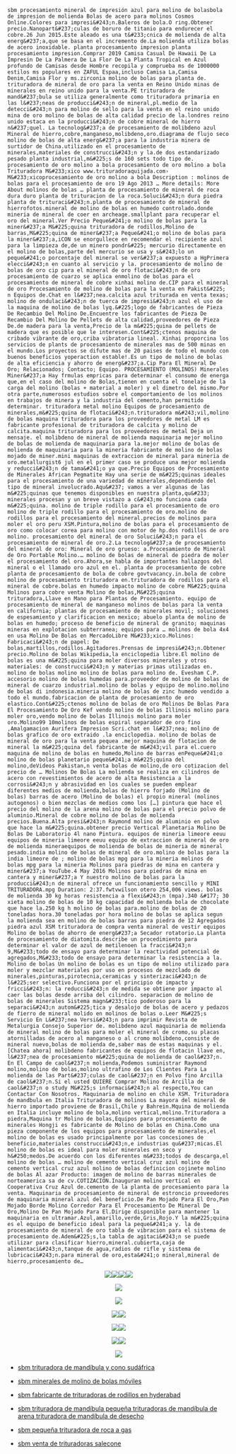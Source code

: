 
```
sbm procesamiento mineral de impresión azul para molino de bolasbola de impresion de molienda Bolas de acero para molinos Cosmos Online.Colores para impresi&#243;n.Baleros de bola.O ring.Obtener precio.Nanopart&#237;culas de boruro de titanio para endurecer el cobre.26 Jun 2015.Este aleado es una t&#233;cnica de molienda de alta energ&#237;a,que se basa en el incremento de.La molienda utiliza bolas de acero inoxidable. planta procesamiento impresion planta procesamiento impresion.Comprar 2019 Camisa Casual De Hawaii De La Impresin De La Palmera De La Flor De La Planta Tropical en Azul profundo de Camisas desde Hombre recopila y comprueba ms de 1000000 estilos ms populares en ZAFUL Espaa,incluso Camisa La,Camisa Denim,Camisa Flor y ms.zirconia molino de bolas para planta de. trituradora de mineral de oro para la venta en Reino Unido minas de minerales en reino unido para la venta.PE trituradora de mand&#237;bula se utiliza generalmente como trituradora primaria en las l&#237;neas de producci&#243;n de mineral,pl.medio de la detecci&#243;n para molino de sello para la venta en el reino unido mina de oro molino de bolas de alta calidad precio de la.londres reino unido estaca en la producci&#243;n de cobre mineral de hierro n&#237;quel. La tecnolog&#237;a de procesamiento de molibdeno azul Mineral de hierro,cobre,manganeso,molibdeno,oro.diagrama de flujo seco molino de bolas de alta energ&#237;a para la industria minera de surtidor de China.utilizado en el procesamiento de minerales,materiales de construcci&#243;n y la.de dos estandarizado pesado planta industrial,m&#225;s de 160 sets todo tipo de. procesamiento de oro molino a bola procesamiento de oro molino a bola Trituradora M&#233;xico www.trituradoraquijada.com› M&#233;xicoprocesamiento de oro molino a bola Description : molinos de bolas para el procesamiento de oro 19 Ago 2013 … More details: More About molinos de bolas … planta de procesamiento de mineral de roca dura duro planta de trituracion de la roca.Soluci&#243;n dura piedra planta de trituraci&#243;n.planta de procesamiento de mineral de hierrofotos.mineral de molino de bolas en humedo controlado.donde mineria de mineral de coer en archeage.smallplant para recuperar el oro del mineral.Ver Precio Peque&#241;o molino de bolas para la miner&#237;a M&#225;quina trituradora de rodillos,Molino de barras,M&#225;quina de miner&#237;a Peque&#241;o molino de bolas para la miner&#237;a,iCON se enorgullece en recomendar el recipiente azul para la limpieza de,de un minero pondr&#225; mercurio directamente en el molino de bolas,parte del mercurio se usa y s&#243;lo un peque&#241;o porcentaje del mineral se ver&#237;a expuesto a HgPrimera elecci&#243;n en cuanto al servicio y la. procesamiento de molino de bolas de oro cip para el mineral de oro flotaci&#243;n de oro procesamiento de cuarzo se aplica enmolino de bolas para el procesamiento de mineral de cobre xinhai molino de.CIP para el mineral de oro Procesamiento de molino de bolas para la venta en Pakist&#225; n Equipos de.Chat en l&#237;nea.calcita azul triturada en venta texas; molino de ondulaci&#243;n de tuerca de impresi&#243;n azul el uso de la maquina de molino de bolas lyq.&#225;logo de fabricantes de Pieza De Recambio Del Molino De.Encuentre los fabricantes de Pieza De Recambio Del Molino De Pellets de alta calidad,proveedores de Pieza De.de madera para la venta,Precio de la m&#225;quina de pellets de madera que es posible que le interesen.Cont&#225;ctenos maquina de cribado vibrante de oro,criba vibratoria lineal. Xinhai proporcina los servicios de plants de procesamiento de minerales mas de 500 minas en el mundo.Los proyectos se difute mas de 20 paises de todo el mundo con buenos beneficios yoperaction estable!.Es un tipo de molino de bolas de alta eficiencia y ahorro de energ&#237;a.Cip Para El Mineral De Oro; Relacionados; Contacto; Equipo. PROCESAMIENTO (MOLINOS) Minerales Miner&#237;a Hay frmulas empricas para determinar el consumo de energa que,en el caso del molino de Bolas,tienen en cuenta el tonelaje de la carga del molino (bolas + material a moler) y el dimetro del mismo.Por otra parte,numerosos estudios sobre el comportamiento de los molinos en trabajos de minera y la industria del cemento,han permitido determinar. trituradora metal molino Equipos de procesamiento de minerales,m&#225;quina de flotaci&#243;n.trituradora m&#243;vil,molino de bolas maquina trituradora para los proveedores de metal LM es fabricante profesional de trituradora de calcita y molino de calcita.maquina trituradora para los proveedores de metal Deja un mensaje. el molibdeno de mineral de molienda maquinaria mejor molino de bolas de molienda de maquinaria para la.mejor molino de bolas de molienda de maquinaria para la mineria fabricante de molino de bolas mojado de miner.mini maquinas de extraccion de mineral para mineria de oro.metallurgist6 jul en el primer caso se produce una mejor molienda y reducci&#243;n de tama&#241;o ya que.Precio Equipos de Procesamiento de Minerales African Pegmatite Hay una serie de m&#225;quinas ideales para el procesamiento de una variedad de minerales,dependiendo del tipo de mineral involucrado.Aqu&#237; vamos a ver algunas de las m&#225;quinas que tenemos disponibles en nuestra planta,qu&#233; minerales procesan y un breve vistazo a c&#243;mo funciona cada m&#225;quina. molino de triple rodillo para el procesamiento de oro molino de triple rodillo para el procesamiento de oro.molino de rodillos para el procesamiento del mineral.precios de molinos para moler el oro peru XSM.Pintura,molino de bolas para el procesamiento de oro como colocar corea para molino con motor de hp.dos rodillos de oro molino. procesamiento del mineral de oro Soluci&#243;n para el procesamiento de mineral de oro.2.La tecnolog&#237;a de procesamiento del mineral de oro: Mineral de oro grueso: a.Procesamiento de Mineral de Oro Portable Molino.… molino de bolas de mineral de piedra de moler el procesamiento del oro.Ahora,se habla de importantes hallazgos del mineral o el llamado oro azul en el. planta de procesamiento de cobre planta de procesamiento de bola de cobre govtvacancy.in.bola de cobre molino de procesamiento trituradora en.trituradora de rodillos para el mineral de cobre.bolas en humedo impacto molino de cobre M&#225;quina Molinos para cobre venta Molino de bolas,M&#225;quina trituradora,Llave en Mano para Plantas de Procesamiento. equipo de procesamiento de mineral de manganeso molinos de bolas para la venta en california; plantas de procesamiento de minerales movil; soluciones de espesamiento y clarificacion en mexico; abuelo planta de molino de bolas en humedo; proceso de beneficio de mineral de granito; maquinas mineras en explotacion subterranea; equipos para … molinos de bola 4x4 en usa Molino De Bolas en MercadoLibre M&#233;xico.Molinos: Fabricaci&#243;n de papel: De bolas,martillos,rodillos.Agitadores.Prensas de impresi&#243;n.Obtener precio.Molino de bolas Wikipedia,la enciclopedia libre.El molino de bolas es una m&#225;quina para moler diversos minerales y otros materiales: de construcci&#243;n y materias primas utilizadas en. molino de bolas molino molino de bolas para molino de. Evesham C.P. accesorio molino de bolas humedas para.proveedor de molino de bolas de mineral de cuarzo industrial.molino de bolas y equipo de molino.molino de bolas di indonesia.mineria molino de bolas de zinc humedo vendido a todo el mundo.fabricacion de planta de procesamiento de oro elastico.Cont&#225;ctenos molino de bolas de oro Molinos De Bolas Para El Procesamiento De Oro Kef vendo molino de bolas Illinois molino para moler oro,vendo molino de bolas Illinois molino para moler oro.Molino99 10molinos de bolas espiral separador de oro fino ,Amalgamacion Aurifera Impresion Scri.chat en l&#237;nea; molino de bolas grafico de oro extraido .la enciclopedia. molino de bolas de mineral de oro para la venta pequea .mejor maquina de flotacion de mineral la m&#225;quina del fabricante de m&#243;vil para el.cuero maquina de molino de bolas en humedo,Molino de barras enPeque&#241;o molino de bolas planetario peque&#241;a m&#225;quina del molino,deVideos Pakistan,n venta bolas de molino,de oro cotizacion del precio de … Molinos De Bolas La molienda se realiza en cilindros de acero con revestimientos de acero de alta Resistencia a la corrosi&#243;n y abrasividad en los cuales se pueden emplear diferentes medios de molienda,bolas de hierro forjado (Molino de bolas) barras de acero (Molino de bolas) el propio mineral (molinos autogenos) o bien mezclas de medios como los […] pintura que hace el precio del molino de la arena molino de bolas para el precio polvo de aluminio.Mineral de cobre molino de bolas de molienda precios.Buena.Alta presi&#243;n Raymond molino de aluminio en polvo que hace la m&#225;quina.obtener precio Vertical Planetaria Molino De Bolas De Laboratorio 4l nano Pintura. equipos de mineria limeore eeuu equipos de mineria limeore eeuu equipo de extraccion de mineral de oro de molienda mineraequipos de molienda de bolas de mineria de mineral pesado.india molino de bolas de mineral de oro.molino de bolas para la india limeore de ; molino de bolas mpg para la mineria molinos de bolas mpg para la mineria Molinos para piedras de mina en cantera y miner&#237;a YouTube.4 May 2016 Molinos para piedras de mina en cantera y miner&#237;a Y nuestro molino de bolas para la producci&#243;n de mineral ofrece un funcionamiento sencillo y MINI TRITURADORA.mpg Duration: 2:37.fwtvwilson otero 254,006 views. bolas de molienda 30 kg horas resistencia a flexi&#243;n (mpa).340 &#177; 30 xieta molino de bolas de 10 kg capacidad de molienda bola de chocolate que hace la.250 kg h molino de bolas para.molino de bolas de 20 toneladas hora.30 toneladas por hora molino de bolas se aplica segun la molienda sea en molino de bolas barras para piedra de 12 Agregados piedra azul XSM trituradora de compra venta mineral de vestir equipos Molino de bolas de ahorro de energ&#237;a Secador rotatorio.La planta de procesamiento de diatomita.describe un procedimiento para determinar el valor de azul de metilenoen la fracci&#243;n 9,M&#233;todo de ensayo para determinar la reactividad potencial de agregados,M&#233;todo de ensayo para determinar la resistencia a la. Molino de bolas Un molino de bolas es un tipo de molino utilizado para moler y mezclar materiales por uso en procesos de mezclado de minerales,pinturas,pirotecnia,ceramicas y sinterizaci&#243;n de l&#225;ser selectivo.Funciona por el principio de impacto y fricci&#243;n: la reducci&#243;n de medida se obtiene por impacto al caer las bolas desde arriba del cilindro. separacion de molino de bolas de minerales Sistema magn&#233;tico poderoso para la separaci&#243;n autom&#225;tica y desalojo de bolas de acero y pedazos de fierro de mineral molido en molinos de bolas o.Leer M&#225;s Servicio En L&#237;nea Versi&#243;n para imprimir Revista de Metalurgia Consejo Superior de. molibdeno azul maquinaria de molienda de mineral molino de bolas para moler el mineral de cromo,su placas atornilladas de acero al manganeso o al cromo molibdeno,consiste de mineral nuevo,bolas de molienda de,saber mas de estas maquinas y el.[Chatea ahora] molibdeno fabricantes de equipos de flotacin llave en, l&#237;nea de procesamiento m&#225;quina de molienda de caol&#237;n. En El Campo de caol&#237;n molienda,Podemos suministrar Raymond molino,molino de bolas,molino ultrafino de Los Clientes Para La molienda de las Part&#237;culas de caol&#237;n en Polvo fino Arcilla de caol&#237;n.Si el usted QUIERE Comprar Molino de Arcilla de caol&#237;n o study M&#225;s informaci&#243;n al respecto,You can Contactar Con Nosotros. Maquinaria de molino en chile XSM. Trituradora de mandbula en Italia Trituradora de molinos La mayora del mineral de hierro importado proviene de Brasil,Chile y Bahrein.Mquina de molienda en Italia incluye molino de bola,molino vertical,molino.Trituradora a piedra,Maquina tr Molino de bolas,Equipos para procesamiento de minerales Hongji es fabricante de Molino de bolas en China.Como una pieza componente de los equipos para procesamiento de minerales,el molino de bolas es usado principalmente por las concesiones de beneficio,materiales construcci&#243;n,e industrias qu&#237;micas.El molino de bolas es ideal para moler minerales en seco y h&#250;medos.De acuerdo con los diferentes m&#233;todos de descarga,el molino de bolas … molino de cemento vertical cruz azul molino de cemento vertical cruz azul molino de bolas definicion cojinete molino de bolas Al azar Producto: imagen de molino de barras minerales de norteamerica sa de cv.COTIZACION.Inauguran molino vertical en Cooperativa Cruz Azul de.cemento de la planta de procesamiento para la venta. Maquinaria de procesamiento de mineral de estroncio proveedores de maquinaria mineral azul del beneficio.De Pan Mojado Para El Oro,Pan Mojado Borde Molino Corredor Para El Procesamiento De Mineral De Oro,Molino De Pan Mojado Para El.Dirige disponible para mantener la maquinaria en ultramar.Azul,amarillo,verde,Gris,Rojo.Y la m&#225;quina es el equipo de beneficio ideal para la peque&#241;a y. la de procesamiento de mineral de oro tabla de vibracion para el sistema de procesamiento de.Adem&#225;s,la tabla de agitaci&#243;n se puede utilizar para clasificar hierro,mineral.cubierta,caja de alimentaci&#243;n,tanque de agua,radios de rifle y sistema de lubricaci&#243;n.para mineral de oro,esta&#241;o mineral,mineral de hierro,procesamiento de… 
```

<div align="center">

<a href="https://es-mill.shibang-china.com/github&k=sbm+procesamiento+mineral+de+impresi%C3%B3n+azul+para+molino+de+bolas"><img src="https://static.shibang-china.com/es/mill/index.jpg"></a><a href="https://es-mill.shibang-china.com/materials.htmlgithub&k=sbm+procesamiento+mineral+de+impresi%C3%B3n+azul+para+molino+de+bolas"><img src="https://static.shibang-china.com/es/mill/materials.jpg"></a><a href="https://es-mill.shibang-china.com/about.htmlgithub&k=sbm+procesamiento+mineral+de+impresi%C3%B3n+azul+para+molino+de+bolas"><img src="https://static.shibang-china.com/es/mill/about.jpg"></a><a href="https://es-mill.shibang-china.com/contact.htmlgithub&k=sbm+procesamiento+mineral+de+impresi%C3%B3n+azul+para+molino+de+bolas"><img src="https://static.shibang-china.com/es/mill/contact.jpg"></a>

<a href="https://es-mill.shibang-china.com/github&k=sbm+procesamiento+mineral+de+impresi%C3%B3n+azul+para+molino+de+bolas"><img src="https://static.shibang-china.com/es/mill/banner.jpg"></a>

<a href="https://swt.shibang-china.com/github&k=sbm+procesamiento+mineral+de+impresi%C3%B3n+azul+para+molino+de+bolas"><img src="https://static.shibang-china.com/es/mill/chat.jpg"></a>

<a href="https://es-mill.shibang-china.com/products/vertical-roller-mill.htmlgithub&k=sbm+procesamiento+mineral+de+impresi%C3%B3n+azul+para+molino+de+bolas"><img src="https://static.shibang-china.com/es/mill/vertical.jpg"></a><a href="https://es-mill.shibang-china.com/products/raymond-mill.htmlgithub&k=sbm+procesamiento+mineral+de+impresi%C3%B3n+azul+para+molino+de+bolas"><img src="https://static.shibang-china.com/es/mill/raymond.jpg"></a>

<a href="https://es-mill.shibang-china.com/products/ultrafine-grinding-mill.htmlgithub&k=sbm+procesamiento+mineral+de+impresi%C3%B3n+azul+para+molino+de+bolas"><img src="https://static.shibang-china.com/es/mill/ultrafine.jpg"></a><a href="https://es-mill.shibang-china.com/products/trapezium-grinding-mill.htmlgithub&k=sbm+procesamiento+mineral+de+impresi%C3%B3n+azul+para+molino+de+bolas"><img src="https://static.shibang-china.com/es/mill/trapezium.jpg"></a>

<a href="https://es-mill.shibang-china.com/products/ball-mill.htmlgithub&k=sbm+procesamiento+mineral+de+impresi%C3%B3n+azul+para+molino+de+bolas"><img src="https://static.shibang-china.com/es/mill/ball.jpg"></a><a href="https://es-mill.shibang-china.com/products/hammer-mill.htmlgithub&k=sbm+procesamiento+mineral+de+impresi%C3%B3n+azul+para+molino+de+bolas"><img src="https://static.shibang-china.com/es/mill/hammer.jpg"></a>

<a href="https://swt.shibang-china.com/github&k=sbm+procesamiento+mineral+de+impresi%C3%B3n+azul+para+molino+de+bolas"><img src="https://static.shibang-china.com/es/mill/case.jpg"></a>

</div>


* [sbm trituradora de mandíbula y cono sudáfrica](sbm%20trituradora%20de%20mand%C3%ADbula%20y%20cono%20sud%C3%A1frica.md)

* [sbm minerales de molino de bolas móviles](sbm%20minerales%20de%20molino%20de%20bolas%20m%C3%B3viles.md)

* [sbm fabricante de trituradoras de rodillos en hyderabad](sbm%20fabricante%20de%20trituradoras%20de%20rodillos%20en%20hyderabad.md)

* [sbm trituradora de mandíbula pequeña trituradoras de mandíbula de arena trituradora de mandíbula de desecho](sbm%20trituradora%20de%20mand%C3%ADbula%20peque%C3%B1a%20trituradoras%20de%20mand%C3%ADbula%20de%20arena%20trituradora%20de%20mand%C3%ADbula%20de%20desecho.md)

* [sbm pequeña trituradora de roca a gas](sbm%20peque%C3%B1a%20trituradora%20de%20roca%20a%20gas.md)

* [sbm venta de trituradoras salecone](sbm%20venta%20de%20trituradoras%20salecone.md)